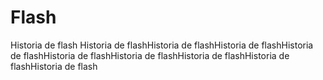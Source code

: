 # Flash
 Historia de flash Historia de flashHistoria de flashHistoria de flashHistoria de flashHistoria de flashHistoria de flashHistoria de flashHistoria de flashHistoria de flash

